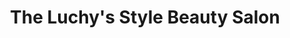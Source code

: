 ---
title: "The Luchy's Style Beauty Salon"
url: /union-city/the-luchys-style-beauty-salon/
shop: beauty
---